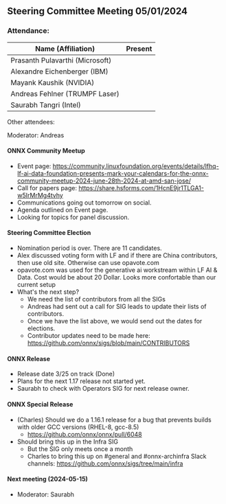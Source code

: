 ## Steering Committee Meeting 05/01/2024

### Attendance:

| Name (Affiliation)              | Present  |
| ------------------------------- | -------- |
| Prasanth Pulavarthi (Microsoft) |  |
| Alexandre Eichenberger (IBM)    |  |
| Mayank Kaushik (NVIDIA)         |  |
| Andreas Fehlner (TRUMPF Laser)  |  |
| Saurabh Tangri (Intel)          |  |

Other attendees: 

Moderator: Andreas

#### ONNX Community Meetup
- Event page: https://community.linuxfoundation.org/events/details/lfhq-lf-ai-data-foundation-presents-mark-your-calendars-for-the-onnx-community-meetup-2024-june-28th-2024-at-amd-san-jose/
- Call for papers page: https://share.hsforms.com/1HcnE9jr1TLGA1-w5IrMrMg4tvhy
- Communications going out tomorrow on social.
- Agenda outlined on Event page.
- Looking for topics for panel discussion.

#### Steering Committee Election
- Nomination period is over. There are 11 candidates.
- Alex discussed voting form with LF and if there are China contributors, then use old site. Otherwise can use opavote.com
- opavote.com was used for the generative ai workstream within LF AI & Data. Cost would be about 20 Dollar. Looks more confortable than our current setup
- What's the next step?
  - We need the list of contributors from all the SIGs
  - Andreas had sent out a call for SIG leads to update their lists of contributors.
  - Once we have the list above, we would send out the dates for elections.
  - Contributor updates need to be made here: https://github.com/onnx/sigs/blob/main/CONTRIBUTORS

#### ONNX Release
- Release date 3/25 on track (Done)
- Plans for the next 1.17 release not started yet.
- Saurabh to check with Operators SIG for next release owner.

#### ONNX Special Release
- (Charles) Should we do a 1.16.1 release for a bug that prevents builds with older GCC versions (RHEL-8, gcc-8.5)
  - https://github.com/onnx/onnx/pull/6048
- Should bring this up in the Infra SIG
  - But the SIG only meets once a month
  - Charles to bring this up on #general and #onnx-archinfra Slack channels: https://github.com/onnx/sigs/tree/main/infra

#### Next meeting (2024-05-15) 
 - Moderator: Saurabh
